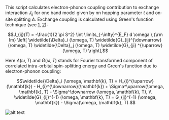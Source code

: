 This script calculates electron-phonon coupling contribution to exchange interaction $J_{ij}$ for one band model given by nn hopping parameter $t$ and on-site splitting $\Delta$. Exchange coupling is calculated using Green's function technique (see [1](https://www.sciencedirect.com/science/article/abs/pii/0304885387907219), [2](https://journals.aps.org/prb/abstract/10.1103/PhysRevB.71.184434)):
```math
J_{ij}(T) = -\frac{1}{2 \pi S^2} \int \limits_{-\infty}^{E_F} d \omega  \,{\rm Im} \left[  \widetilde{\Delta}_i (\omega, T) \widetilde{G}_{ij}^{\downarrow} (\omega, T) \widetilde{\Delta}_j (\omega, T) \widetilde{G}_{ji} ^{\uparrow} (\omega, T) \right],
```
Here $\widetilde{\Delta} (\omega, T)$ and $\widetilde{G}(\omega, T)$  stands for Fourier transformed component of correlated intra-orbital spin-splitting energy and Green's function due to electron-phonon coupling:

```math
\widetilde{\Delta}_i (\omega, \mathbf{k}, T) = H_{i}^{\uparrow}(\mathbf{k}) - H_{i}^{\downarrow}(\mathbf{k}) + \Sigma^\uparrow(\omega, \mathbf{k}, T)  - \Sigma^\downarrow (\omega, \mathbf{k}, T),  \\

\widetilde{G}_{ij}^{-1} (\omega,  \mathbf{k}, T) = G_{ij}^{-1} (\omega,  \mathbf{k}) - \Sigma(\omega, \mathbf{k}, T).
```

![alt text](https://github.com/danis-b/TB_elph/blob/main/example/Square_lattice.png)

